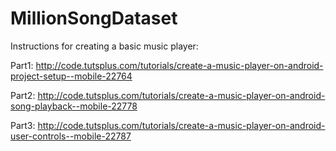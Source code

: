 # MillionSongDataset

Instructions for creating a basic music player:

Part1:
http://code.tutsplus.com/tutorials/create-a-music-player-on-android-project-setup--mobile-22764

Part2:
http://code.tutsplus.com/tutorials/create-a-music-player-on-android-song-playback--mobile-22778

Part3:
http://code.tutsplus.com/tutorials/create-a-music-player-on-android-user-controls--mobile-22787
